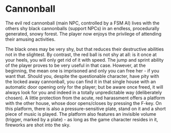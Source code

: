 # Cannonball
The evil red cannonball (main NPC, controlled by a FSM AI) lives with the others shy black cannonballs (support NPCs) in an endless, procedurally generated, snowy forest. The player now enjoys the privilege of attending their amusing activities.

The black ones may be very shy, but that reduces their destructive abilities not in the slightest. By contrast, the red ball is not shy at all: is it once at your heels, you will only get rid of it with speed. The jump and sprint ability of the player proves to be very useful in that case. However, at the beginning, the mean one is imprisoned and only you can free her - if you want that. Should you, despite the questionable character, have pity with the locked away cannonball, you can find it in that single house with an automatic door opening only for the player; but be aware once freed, it will always look for you and indeed in a totally unpredictable way (deliberately chosen). A little protection from the acute, red harassment offers a platform with the other house, whose door opens/closes by pressing the F-key. On this platform, there is also a pressure-sensitive plate, stand on it and a short piece of music is played. The platform also features an invisible volume (trigger, marked by a plate) - as long as the game character resides in it, fireworks are shot into the sky.
